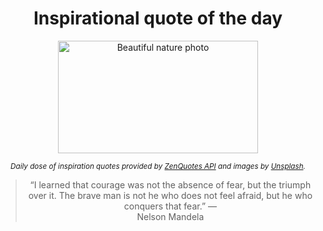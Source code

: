 
<div align="center">

# Inspirational quote of the day

<img src="./data/photo.jpeg" alt="Beautiful nature photo" width="320" height="180">

<sub><i>Daily dose of inspiration quotes provided by [ZenQuotes API](https://zenquotes.io/) and images by [Unsplash](https://unsplash.com/).</i></sub>


<blockquote>&ldquo;I learned that courage was not the absence of fear, but the triumph over it. The brave man is not he who does not feel afraid, but he who conquers that fear.&rdquo; &mdash; <footer>Nelson Mandela</footer></blockquote>

</div>
